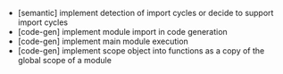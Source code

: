* [semantic] implement detection of import cycles or decide to support import cycles
* [code-gen] implement module import in code generation
* [code-gen] implement main module execution
* [code-gen] implement scope object into functions as a copy of the global scope of a module

